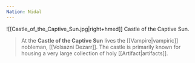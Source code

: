 ```yaml
---
Nation: Nidal
---
```

![[Castle_of_the_Captive_Sun.jpg|right+hmed]] 
 Castle of the Captive Sun.

> At the **Castle of the Captive Sun** lives the [[Vampire|vampiric]] nobleman, [[Volsazni Dezarr]]. The castle is primarily known for housing a very large collection of holy [[Artifact|artifacts]].